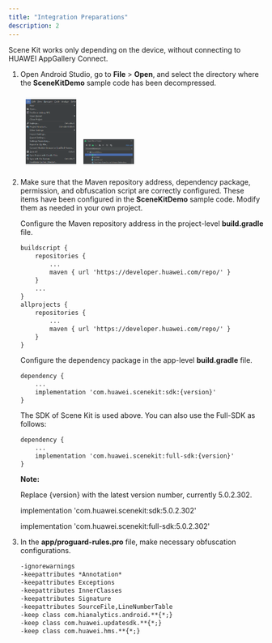 ```yaml
---
title: "Integration Preparations"
description: 2
---
```


Scene Kit works only depending on the device, without connecting to HUAWEI AppGallery Connect.

1. Open Android Studio, go to **File** > **Open**, and select the directory where the **SceneKitDemo** sample code has been decompressed.

   <div style="padding: 5px">
           <img style="width: 100.00px ; padding: 5px" src="https://raw.githubusercontent.com/ZehraYilmaz/gh-pages-scenekitcodelab/main/assets/scenekit_codelab_doc_ss_1.png">
           <img style="width: 100.00px ; padding: 5px" src="https://raw.githubusercontent.com/ZehraYilmaz/gh-pages-scenekitcodelab/main/assets/scenekit_codelab_doc_ss_2.png">
   </div>

2. Make sure that the Maven repository address, dependency package, permission, and obfuscation script are correctly configured. These items have been configured in the **SceneKitDemo** sample code. Modify them as needed in your own project.

   Configure the Maven repository address in the project-level **build.gradle** file.

   <pre><div id="copy-button23" class="copy-btn" title="Copy" onclick="copyCode(this.id)"></div><code>buildscript {
       repositories {
           ...
           maven { url 'https://developer.huawei.com/repo/' }
       }
       ...
   }
   allprojects {
       repositories {
           ...
           maven { url 'https://developer.huawei.com/repo/' }
       }
   }<span class="pln">
   </span></code></pre>

   Configure the dependency package in the app-level **build.gradle** file.

   <pre><div id="copy-button23" class="copy-btn" title="Copy" onclick="copyCode(this.id)"></div><code>dependency {
       ...
       implementation 'com.huawei.scenekit:sdk:{version}'
   }<span class="pln">
   </span></code></pre>

   The SDK of Scene Kit is used above. You can also use the Full-SDK as follows:

   <pre><div id="copy-button23" class="copy-btn" title="Copy" onclick="copyCode(this.id)"></div><code>dependency {
       ...
       implementation 'com.huawei.scenekit:full-sdk:{version}'
   }<span class="pln">
   </span></code></pre>

   <aside class="special">
   	<p><strong>Note:</strong> 
    <p>Replace {version} with the latest version number, currently 5.0.2.302.</p>
    <p>implementation 'com.huawei.scenekit:sdk:5.0.2.302'</p>
    <p>implementation 'com.huawei.scenekit:full-sdk:5.0.2.302'</p></p>
   </aside> 

3. In the **app/proguard-rules.pro** file, make necessary obfuscation configurations.

   <pre><div id="copy-button23" class="copy-btn" title="Copy" onclick="copyCode(this.id)"></div><code>-ignorewarnings
   -keepattributes *Annotation*
   -keepattributes Exceptions
   -keepattributes InnerClasses
   -keepattributes Signature
   -keepattributes SourceFile,LineNumberTable
   -keep class com.hianalytics.android.**{*;}
   -keep class com.huawei.updatesdk.**{*;}
   -keep class com.huawei.hms.**{*;}<span class="pln">
   </span></code></pre>